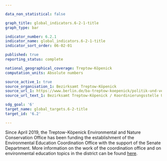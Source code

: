 ```yaml
---

data_non_statistical: false

graph_title: global_indicators.6-2-1-title
graph_type: bar

indicator_number: 6.2.1
indicator_name: global_indicators.6-2-1-title
indicator_sort_order: 06-02-01

published: true
reporting_status: complete

national_geographical_coverage: Treptow-Köpenick
computation_units: Absolute numbers 

source_active_1: true
source_organisation_1: Bezirksamt Treptow-Köpenick
source_url_1: https://www.berlin.de/ba-treptow-koepenick/politik-und-verwaltung/aemter/umwelt-und-naturschutzamt/naturschutz/artikel.1167809.php
source_url_text_1: Bezirksamt Treptow-Köpenick / Koordinierungsstelle Umweltbildung

sdg_goal: '6'
target_name: global_targets.6-2-title
target_id: '6.2'

---
```


Since April 2019, the Treptow-Köpenick Environmental and Nature Conservation Office has been funding the establishment of the Environmental Education Coordination Office with the support of the Senate Department. More information on the work of the coordination office and on environmental education topics in the district can be found <a href="https://www.berlin.de/ba-treptow-koepenick/politik-und-verwaltung/aemter/umwelt-und-naturschutzamt/naturschutz/artikel.1167809.php" target="_blank" >here</a>.
